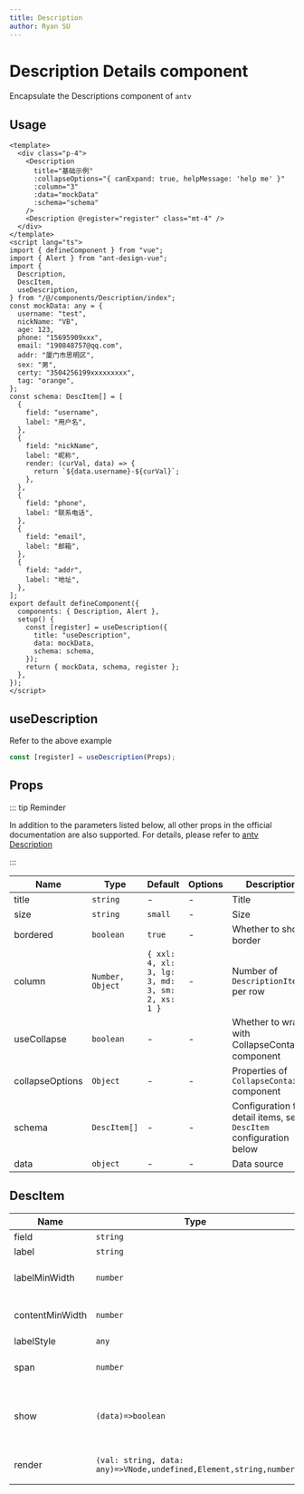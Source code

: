 ```yaml
---
title: Description
author: Ryan SU
---
```


# Description Details component

Encapsulate the Descriptions component of `antv`

## Usage

```vue
<template>
  <div class="p-4">
    <Description
      title="基础示例"
      :collapseOptions="{ canExpand: true, helpMessage: 'help me' }"
      :column="3"
      :data="mockData"
      :schema="schema"
    />
    <Description @register="register" class="mt-4" />
  </div>
</template>
<script lang="ts">
import { defineComponent } from "vue";
import { Alert } from "ant-design-vue";
import {
  Description,
  DescItem,
  useDescription,
} from "/@/components/Description/index";
const mockData: any = {
  username: "test",
  nickName: "VB",
  age: 123,
  phone: "15695909xxx",
  email: "190848757@qq.com",
  addr: "厦门市思明区",
  sex: "男",
  certy: "3504256199xxxxxxxxx",
  tag: "orange",
};
const schema: DescItem[] = [
  {
    field: "username",
    label: "用户名",
  },
  {
    field: "nickName",
    label: "昵称",
    render: (curVal, data) => {
      return `${data.username}-${curVal}`;
    },
  },
  {
    field: "phone",
    label: "联系电话",
  },
  {
    field: "email",
    label: "邮箱",
  },
  {
    field: "addr",
    label: "地址",
  },
];
export default defineComponent({
  components: { Description, Alert },
  setup() {
    const [register] = useDescription({
      title: "useDescription",
      data: mockData,
      schema: schema,
    });
    return { mockData, schema, register };
  },
});
</script>
```

## useDescription

Refer to the above example

```ts
const [register] = useDescription(Props);
```

## Props

::: tip Reminder

In addition to the parameters listed below, all other props in the official documentation are also supported. For details, please refer to [antv Description](https://2x.antdv.com/components/descriptions-cn/#API)

:::

| Name            | Type             | Default                                         | Options | Description                                                        |
| --------------- | ---------------- | ----------------------------------------------- | ------- | ------------------------------------------------------------------ |
| title           | `string`         | -                                               | -       | Title                                                              |
| size            | `string`         | `small`                                         | -       | Size                                                               |
| bordered        | `boolean`        | `true`                                          | -       | Whether to show border                                             |
| column          | `Number, Object` | `{ xxl: 4, xl: 3, lg: 3, md: 3, sm: 2, xs: 1 }` | -       | Number of `DescriptionItems` per row                               |
| useCollapse     | `boolean`        | -                                               | -       | Whether to wrap with CollapseContainer component                   |
| collapseOptions | `Object`         | -                                               | -       | Properties of `CollapseContainer` component                        |
| schema          | `DescItem[]`     | -                                               | -       | Configuration for detail items, see `DescItem` configuration below |
| data            | `object`         | -                                               | -       | Data source                                                        |

## DescItem

| Name            | Type                                                              | Default | Options | Description                                              |
| --------------- | ----------------------------------------------------------------- | ------- | ------- | -------------------------------------------------------- |
| field           | `string`                                                          | -       | -       | Field name                                               |
| label           | `string`                                                          | -       | -       | Label name                                               |
| labelMinWidth   | `number`                                                          | -       | -       | Minimum width of label                                   |
| contentMinWidth | `number`                                                          | -       | -       | Minimum width of content                                 |
| labelStyle      | `any`                                                             | -       | -       | Label style                                              |
| span            | `number`                                                          | -       | -       | Number of columns to merge                               |
| show            | `(data)=>boolean`                                                 | -       | -       | Dynamically determine whether the component is displayed |
| render          | `(val: string, data: any)=>VNode,undefined,Element,string,number` | -       | -       | Custom rendering of content                              |
